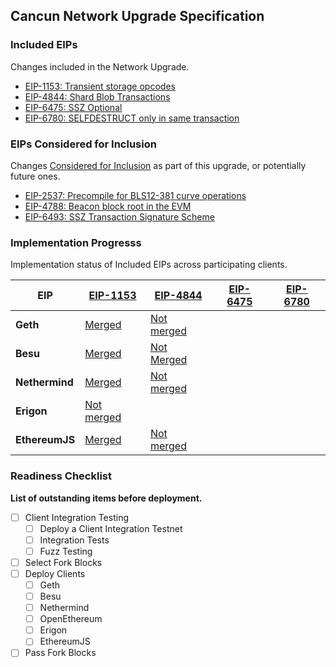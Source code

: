 ## Cancun Network Upgrade Specification

### Included EIPs
Changes included in the Network Upgrade.

* [EIP-1153: Transient storage opcodes](https://eips.ethereum.org/EIPS/eip-1153)
* [EIP-4844: Shard Blob Transactions](https://eips.ethereum.org/EIPS/eip-4844)
* [EIP-6475: SSZ Optional](https://eips.ethereum.org/EIPS/eip-6475)
* [EIP-6780: SELFDESTRUCT only in same transaction](https://eips.ethereum.org/EIPS/eip-6780)

### EIPs Considered for Inclusion
Changes [Considered for Inclusion](https://github.com/ethereum/execution-specs/tree/master/network-upgrades#definitions) as part of this upgrade, or potentially future ones. 

* [EIP-2537: Precompile for BLS12-381 curve operations](https://eips.ethereum.org/EIPS/eip-2537)
* [EIP-4788: Beacon block root in the EVM ](https://eips.ethereum.org/EIPS/eip-4788)
* [EIP-6493: SSZ Transaction Signature Scheme](https://eips.ethereum.org/EIPS/eip-6493)

### Implementation Progresss

Implementation status of Included EIPs across participating clients.

| EIP            | [EIP-1153](https://eips.ethereum.org/EIPS/eip-1153)                   | [EIP-4844](https://eips.ethereum.org/EIPS/eip-4844)                       | [EIP-6475](https://eips.ethereum.org/EIPS/eip-6475) | [EIP-6780](https://eips.ethereum.org/EIPS/eip-6780) |
|----------------|-----------------------------------------------------------------------|---------------------------------------------------------------------------|----------|----------|
| **Geth**       | [Merged](https://github.com/ethereum/go-ethereum/pull/26003)          | [Not merged](https://github.com/ethereum/go-ethereum/pull/26283)          |          |          |
| **Besu**       | [Merged](https://github.com/hyperledger/besu/pull/4118)           | [Not Merged](https://github.com/hyperledger/besu/tree/eip-4844-interop)   |          |          |
| **Nethermind** | [Merged](https://github.com/NethermindEth/nethermind/pull/4126)       | [Not merged](https://github.com/NethermindEth/nethermind/pull/4858)       |          |          |
| **Erigon**     | [Not merged](https://github.com/ledgerwatch/erigon/pull/6133)         |                                                                           |          |          |
| **EthereumJS** | [Merged](https://github.com/ethereumjs/ethereumjs-monorepo/pull/1860) | [Not merged](https://github.com/ethereumjs/ethereumjs-monorepo/pull/2349) |          |          |


### Readiness Checklist

**List of outstanding items before deployment.**

- [ ] Client Integration Testing
  - [ ] Deploy a Client Integration Testnet
  - [ ] Integration Tests
  - [ ] Fuzz Testing
 - [ ] Select Fork Blocks
 - [ ] Deploy Clients
   - [ ]  Geth
   - [ ]  Besu
   - [ ]  Nethermind
   - [ ]  OpenEthereum
   - [ ]  Erigon
   - [ ]  EthereumJS
 - [ ] Pass Fork Blocks
